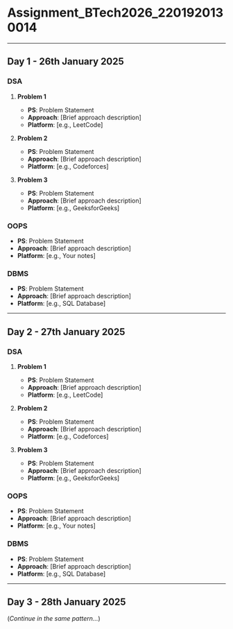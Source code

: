 # Assignment_BTech2026_2201920130014

---

## Day 1 - 26th January 2025

### DSA
1. **Problem 1**  
   - **PS**: Problem Statement  
   - **Approach**: [Brief approach description]  
   - **Platform**: [e.g., LeetCode]  

2. **Problem 2**  
   - **PS**: Problem Statement  
   - **Approach**: [Brief approach description]  
   - **Platform**: [e.g., Codeforces]  

3. **Problem 3**  
   - **PS**: Problem Statement  
   - **Approach**: [Brief approach description]  
   - **Platform**: [e.g., GeeksforGeeks]  

### OOPS
- **PS**: Problem Statement  
- **Approach**: [Brief approach description]  
- **Platform**: [e.g., Your notes]  

### DBMS
- **PS**: Problem Statement  
- **Approach**: [Brief approach description]  
- **Platform**: [e.g., SQL Database]  

---

## Day 2 - 27th January 2025

### DSA
1. **Problem 1**  
   - **PS**: Problem Statement  
   - **Approach**: [Brief approach description]  
   - **Platform**: [e.g., LeetCode]  

2. **Problem 2**  
   - **PS**: Problem Statement  
   - **Approach**: [Brief approach description]  
   - **Platform**: [e.g., Codeforces]  

3. **Problem 3**  
   - **PS**: Problem Statement  
   - **Approach**: [Brief approach description]  
   - **Platform**: [e.g., GeeksforGeeks]  

### OOPS
- **PS**: Problem Statement  
- **Approach**: [Brief approach description]  
- **Platform**: [e.g., Your notes]  

### DBMS
- **PS**: Problem Statement  
- **Approach**: [Brief approach description]  
- **Platform**: [e.g., SQL Database]  

---

## Day 3 - 28th January 2025
(*Continue in the same pattern...*)
